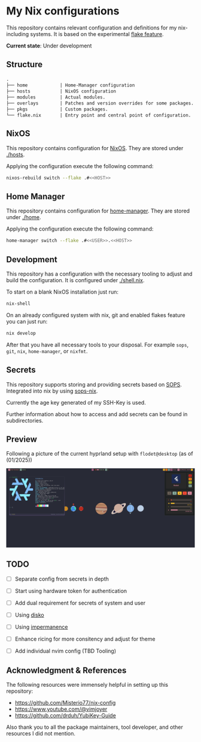 # My Nix configurations

This repository contains relevant configuration and definitions for my nix-including systems.
It is based on the experimental [flake feature](https://nixos.wiki/wiki/Flakes).

**Current state**: Under development

## Structure

```
.
├── home            | Home-Manager configuration
├── hosts           | NixOS configuration
├── modules         | Actual modules.
├── overlays        | Patches and version overrides for some packages.
├── pkgs            | Custom packages.
└── flake.nix       | Entry point and central point of configuration.
```

## NixOS

This repository contains configuration for [NixOS](https://nixos.org/).
They are stored under [./hosts](./hosts/).

Applying the configuration execute the following command:

```sh
nixos-rebuild switch --flake .#<<HOST>>
```

## Home Manager

This repository contains configuration for [home-manager](https://github.com/nix-community/home-manager).
They are stored under [./home](./home/).

Applying the configuration execute the following command:

```sh
home-manager switch --flake .#<<USER>>.<<HOST>>
```

## Development

This repository has a configuration with the necessary tooling to adjust and build the configuration.
It is configured under [./shell.nix](./shell.nix).

To start on a blank NixOS installation just run:

```sh
nix-shell
```

On an already configured system with nix, git and enabled flakes feature you can just run:

```sh
nix develop
```

After that you have all necessary tools to your disposal.
For example `sops`, `git`, `nix`, `home-manager`, or `nixfmt`.

## Secrets

This repository supports storing and providing secrets based on [SOPS](https://getsops.io/).
Integrated into nix by using [sops-nix](https://github.com/Mic92/sops-nix).

Currently the age key generated of my SSH-Key is used.

Further information about how to access and add secrets can be found in subdirectories.


## Preview

Following a picture of the current hyprland setup with `flodet@desktop` (as of (01/2025))

![Hyprland preview](./.assets/2025-02-02_hyprland.png)

## TODO

- [ ] Separate config from secrets in depth
- [ ] Start using hardware token for authentication
- [ ] Add dual requirement for secrets of system and user
- [ ] Using [disko](https://github.com/nix-community/disko)
- [ ] Using [impermanence](https://github.com/nix-community/impermanence)
- [ ] Enhance ricing for more consitency and adjust for theme
- [ ] Add individual nvim config (TBD Tooling)


## Acknowledgment & References

The following resources were immensely helpful in setting up this repository:

- https://github.com/Misterio77/nix-config
- https://www.youtube.com/@vimjoyer
- https://github.com/drduh/YubiKey-Guide

Also thank you to all the package maintainers, tool developer, and other resources I did not mention.
